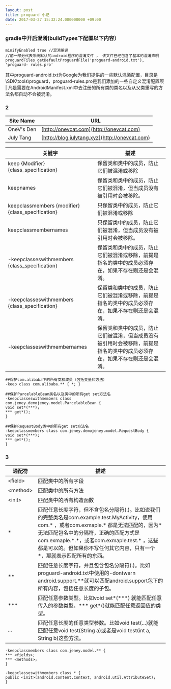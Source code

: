 ```yaml
---
layout: post
title: proguard 小记
date: 2017-03-27 15:32:24.000000000 +09:00
---
```



### gradle中开启混淆(buildTypes下配置以下内容） ###
	minifyEnabled true //混淆编译
	//前一部分代表系统默认的android程序的混淆文件 ， 该文件已经包含了基本的混淆声明
	proguardFiles getDefaultProguardFile('proguard-android.txt'), 'proguard- rules.pro'
	
其中proguard-android.txt为Google为我们提供的一些默认混淆配置，目录是\SDK\tools\proguard，proguard-rules.pro是我们添加的一些自定义混淆配置项 | 凡是需要在AndroidManifest.xml中去注册的所有类的类名以及从父类重写的方法名都自动不会被混淆。

### 2 ###

| Site Name    | URL                                                |
| ------------ | ---------------------------------------------------|
| OneV's Den   | [http://onevcat.com](http://onevcat.com)           |
| July Tang    | [http://blog.julytang.xyz](http://onevcat.com)     |

| 关键字 | 描述 | 
| ------------ | ------------- |
|keep {Modifier} {class_specification} | 保留类和类中的成员，防止它们被混淆或移除  | 
|keepnames | 保留类和类中的成员，防止它们被混淆，但当成员没有被引用时会被移除。  |
|keepclassmembers {modifier} {class_specification}| 只保留类中的成员，防止它们被混淆或移除|
|keepclassmembernames| 只保留类中的成员，防止它们被混淆，但当成员没有被引用时会被移除。|
|-keepclasseswithmembers {class_specification}| 保留类和类中的成员，防止它们被混淆或移除，前提是指名的类中的成员必须存在，如果不存在则还是会混淆。|
|-keepclasseswithmembers {class_specification}| 保留类和类中的成员，防止它们被混淆或移除，前提是指名的类中的成员必须存在，如果不存在则还是会混淆。|
|-keepclasseswithmembernames|保留类和类中的成员，防止它们被混淆，但当成员没有被引用时会被移除，前提是指名的类中的成员必须存在，如果不存在则还是会混淆。|
 
	##保护com.alibaba下的所有类和成员（包括变量和方法）
	-keep class com.alibaba.** { *; }
	
	##保护ParcelableBean类名以及类中的所有get set方法名
	-keepclasseswithmembers class 			
	com.jeney.demojeney.model.ParcelableBean {
    void set*(***);
    *** get*();
	}

	##保护RequestBody类中的所有get set方法名
	-keepclassmembers class com.jeney.demojeney.model.RequestBody {
    void set*(***);
    *** get*();
	}

### 3 ###

  | 通配符 | 描述 | 
  | ------------ | ------------- |
  |\<field\>|匹配类中的所有字段|
  |\<method\>|匹配类中的所有方法|
  |\<init\>|匹配类中的所有构造函数|
  | \* |匹配任意长度字符，但不含包名分隔符(.)。比如说我们的完整类名是com.example.test.MyActivity，使用  com.\* ，或者com.exmaple.\* 都是无法匹配的，因为\*无法匹配包名中的分隔符，正确的匹配方式是com.exmaple.\*.\*，或者com.exmaple.test.\* ，这些都是可以的。但如果你不写任何其它内容，只有一个\*，那就表示匹配所有的东西。|
  | ** |匹配任意长度字符，并且包含包名分隔符(.)。比如proguard-android.txt中使用的-dontwarn android.support.\*\*就可以匹配android.support包下的所有内容，包括任意长度的子包。|
  | \*\*\* |匹配任意参数类型。比如void set\*(\*\*\*) 就能匹配任意传入的参数类型，\*\*\*  get*()就能匹配任意返回值的类型。|
  | ... |匹配任意长度的任意类型参数。比如void test(…)就能匹配任意void test(String a)或者是void test(int a, String b)这些方法。|
  
    -keepclassmembers class com.jeney.model.** {
    *** <fields>;
    *** <methods>;
	}

	-keepclasseswithmembers class * {
    public <init>(android.content.Context, android.util.AttributeSet);
 	}